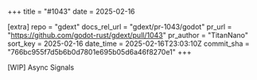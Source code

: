 +++
title = "#1043"
date = 2025-02-16

[extra]
repo = "gdext"
docs_rel_url = "gdext/pr-1043/godot"
pr_url = "https://github.com/godot-rust/gdext/pull/1043"
pr_author = "TitanNano"
sort_key = 2025-02-16
date_time = 2025-02-16T23:03:10Z
commit_sha = "766bc955f7d5b6b0d7801e695b05d6a46f8270e1"
+++

[WIP] Async Signals
